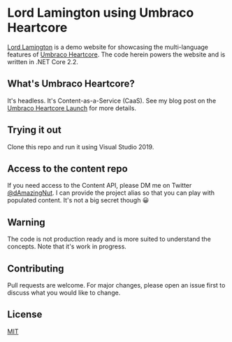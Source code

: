 ﻿# Lord Lamington using Umbraco Heartcore

[Lord Lamington](https://heartcore.lordlamington.com/) is a demo website for showcasing the multi-language features of [Umbraco Heartcore](https://umbraco.com/products/umbraco-heartcore/). The code herein powers the website and is written in .NET Core 2.2.

## What's Umbraco Heartcore?
It's headless. It's Content-as-a-Service (CaaS). See my blog post on the [Umbraco Heartcore Launch](https://www.luminary.com/blog/umbraco-heartcore-launch) for more details.

## Trying it out

Clone this repo and run it using Visual Studio 2019. 

## Access to the content repo

If you need access to the Content API, please DM me on Twitter [@dAmazingNut](https://twitter.com/dAmazingNut). I can provide the project alias so that you can play with populated content. It's not a big secret though 😀

## Warning

The code is not production ready and is more suited to understand the concepts. Note that it's work in progress.

## Contributing
Pull requests are welcome. For major changes, please open an issue first to discuss what you would like to change.

## License
[MIT](https://choosealicense.com/licenses/mit/)